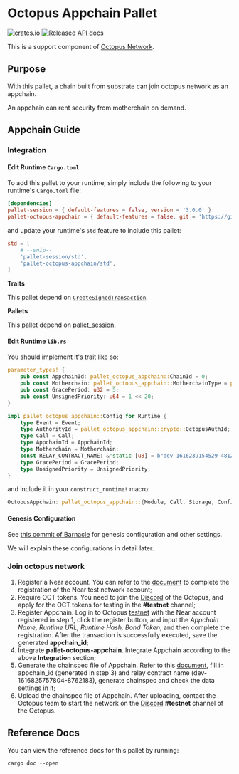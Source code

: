 # Octopus Appchain Pallet
[![crates.io](https://img.shields.io/crates/v/pallet-octopus-appchain.svg)](https://crates.io/crates/pallet-octopus-appchain)
[![Released API docs](https://docs.rs/pallet-octopus-appchain/badge.svg)](https://docs.rs/pallet-octopus-appchain)

This is a support component of [Octopus Network](https://oct.network/).

## Purpose

With this pallet, a chain built from substrate can join octopus network as an appchain.

An appchain can rent security from motherchain on demand.

## Appchain Guide

### Integration

#### Edit Runtime `Cargo.toml`

To add this pallet to your runtime, simply include the following to your runtime's `Cargo.toml` file:

```TOML
[dependencies]
pallet-session = { default-features = false, version = '3.0.0' }
pallet-octopus-appchain = { default-features = false, git = 'https://github.com/octopus-network/pallet-octopus-appchain.git' }
```

and update your runtime's `std` feature to include this pallet:

```TOML
std = [
    # --snip--
    'pallet-session/std',
    'pallet-octopus-appchain/std',
]
```

**Traits**

This pallet depend on [`CreateSignedTransaction`](https://docs.rs/frame-system/3.0.0/frame_system/offchain/trait.CreateSignedTransaction.html).

**Pallets**

This pallet depend on [pallet_session](https://docs.rs/pallet-session/3.0.0/pallet_session/).


#### Edit Runtime `lib.rs`

You should implement it's trait like so:

```rust
parameter_types! {
	pub const AppchainId: pallet_octopus_appchain::ChainId = 0;
	pub const Motherchain: pallet_octopus_appchain::MotherchainType = pallet_octopus_appchain::MotherchainType::NEAR;
	pub const GracePeriod: u32 = 5;
	pub const UnsignedPriority: u64 = 1 << 20;
}

impl pallet_octopus_appchain::Config for Runtime {
	type Event = Event;
	type AuthorityId = pallet_octopus_appchain::crypto::OctopusAuthId;
	type Call = Call;
	type AppchainId = AppchainId;
	type Motherchain = Motherchain;
	const RELAY_CONTRACT_NAME: &'static [u8] = b"dev-1616239154529-4812993";
	type GracePeriod = GracePeriod;
	type UnsignedPriority = UnsignedPriority;
}
```

and include it in your `construct_runtime!` macro:

```rust
OctopusAppchain: pallet_octopus_appchain::{Module, Call, Storage, Config<T>, Event<T>, ValidateUnsigned},
```

#### Genesis Configuration

See [this commit of Barnacle](https://github.com/octopus-network/barnacle/commit/6bf1c8f0479887af17535024160b4ad55482dc31) for genesis configuration and other settings.

We will explain these configurations in detail later.


### Join octopus network 

1. Register a Near account. You can refer to the [document](https://docs.near.org/docs/develop/basics/create-account) to complete the registration of the Near test network account;
2. Require OCT tokens. You need to join the [Discord](https://discord.gg/6GTJBkZA9Q) of the Octopus, and apply for the OCT tokens for testing in the **#testnet** channel;
3. Register Appchain. Log in to Octopus [testnet](https://testnet.oct.network/) with the Near account registered in step 1, click the register button, and input the *Appchain Name, Runtime URL, Runtime Hash, Bond Token*, and then complete the registration. After the transaction is successfully executed, save the generated **appchain_id**;
4. Integrate **pallet-octopus-appchain**. Integrate Appchain according to the above **Integration** section;
5. Generate the chainspec file of Appchain. Refer to this [document](https://substrate.dev/docs/en/tutorials/start-a-private-network/customspec), fill in appchain_id (generated in step 3) and relay contract name (dev-1616825757804-8762183), generate chainspec and check the data settings in it;
6. Upload the chainspec file of Appchain. After uploading, contact the Octopus team to start the network on the [Discord](https://discord.gg/6GTJBkZA9Q) **#testnet** channel of the Octopus.

## Reference Docs

You can view the reference docs for this pallet by running:

```
cargo doc --open
```